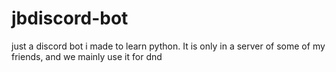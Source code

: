 # jbdiscord-bot
just a discord bot i made to learn python. It is only in a server of some of my friends, and we mainly use it for dnd
